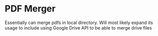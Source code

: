# PDF Merger

Essentially can merge pdfs in local directory. Will most likely expand its usage to include using Google Drive API to be able to merge drive files
